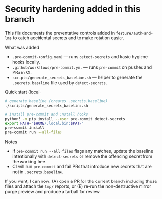 # Security hardening added in this branch

This file documents the preventative controls added in `feature/auth-and-lms` to catch accidental secrets and to make rotation easier.

What was added
- `.pre-commit-config.yaml` — runs `detect-secrets` and basic hygiene hooks locally.
- `.github/workflows/pre-commit.yml` — runs `pre-commit` on pushes and PRs in CI.
- `scripts/generate_secrets_baseline.sh` — helper to generate the `.secrets.baseline` file used by `detect-secrets`.

Quick start (local)
```bash
# generate baseline (creates .secrets.baseline)
./scripts/generate_secrets_baseline.sh

# install pre-commit and install hooks
python3 -m pip install --user pre-commit detect-secrets
export PATH="$HOME/.local/bin:$PATH"
pre-commit install
pre-commit run --all-files
```

Notes
- If `pre-commit run --all-files` flags any matches, update the baseline intentionally with `detect-secrets` or remove the offending secret from the working tree.
- CI will run `pre-commit` and fail PRs that introduce new secrets that are not in `.secrets.baseline`.

If you want, I can now: (A) open a PR for the current branch including these files and attach the `tmp/` reports, or (B) re-run the non-destructive mirror purge preview and produce a tarball for review.
